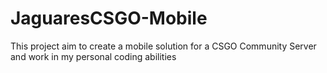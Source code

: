 # JaguaresCSGO-Mobile
This project aim to create a mobile solution for a CSGO Community Server and work in my personal coding abilities
